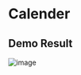 # Calender
## Demo Result
![image](https://user-images.githubusercontent.com/84735778/171992672-c401e1e9-7f6f-45c0-91e5-c81219419f10.png)

